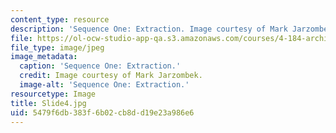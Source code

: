 ```yaml
---
content_type: resource
description: 'Sequence One: Extraction. Image courtesy of Mark Jarzombek.'
file: https://ol-ocw-studio-app-qa.s3.amazonaws.com/courses/4-184-architectural-design-workshop-collage-method-and-form-spring-2004/5479f6db383f6b02cb8dd19e23a986e6_Slide4.jpg
file_type: image/jpeg
image_metadata:
  caption: 'Sequence One: Extraction.'
  credit: Image courtesy of Mark Jarzombek.
  image-alt: 'Sequence One: Extraction.'
resourcetype: Image
title: Slide4.jpg
uid: 5479f6db-383f-6b02-cb8d-d19e23a986e6
---
```

